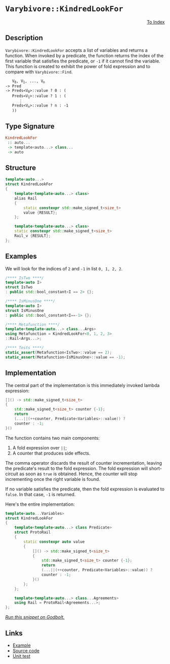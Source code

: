 <!-- Copyright 2024 Feng Mofan
SPDX-License-Identifier: Apache-2.0 -->

# `Varybivore::KindredLookFor`

<p style='text-align: right;'><a href="../../../facilities/metafunctions.md#varybivore-kindred-look-for">To Index</a></p>

## Description

`Varybivore::KindredLookFor` accepts a list of variables and returns a function.
When invoked by a predicate, the function returns the index of the first variable that satisfies the predicate, or `-1` if it cannot find the variable.
This function is created to exhibit the power of fold expression and to compare with `Varybivore::Find`.

<pre><code>   V<sub>0</sub>, V<sub>1</sub>, ..., V<sub>n</sub>
-> Pred
-> Preds&lt;V<sub>0</sub>&gt;::value ? 0 : (
   Preds&lt;V<sub>1</sub>&gt;::value ? 1 : (
      &vellip;
   Preds&lt;V<sub>n</sub>&gt;::value ? n : -1
   ))</code></pre>

## Type Signature

```Haskell
KindredLookFor
 :: auto...
 -> template<auto...> class...
 -> auto
```

## Structure

```C++
template<auto...>
struct KindredLookFor
{
    template<template<auto...> class>
    alias Rail
    {
        static constexpr std::make_signed_t<size_t>
        value {RESULT};
    };

    template<template<auto...> class>
    static constexpr std::make_signed_t<size_t>
    Rail_v {RESULT};
};
```

## Examples

We will look for the indices of `2` and `-1` in list `0, 1, 2, 2`.

```C++
/**** IsTwo ****/
template<auto I>
struct IsTwo
: public std::bool_constant<I == 2> {};

/**** IsMinusOne ****/
template<auto I>
struct IsMinusOne
: public std::bool_constant<I==-1> {};

/**** Metafunction ****/
template<template<auto...> class...Args>
using Metafunction = KindredLookFor<0, 1, 2, 3>
::Rail<Args...>;

/**** Tests ****/
static_assert(Metafunction<IsTwo>::value == 2);
static_assert(Metafunction<IsMinusOne>::value == -1);
```

## Implementation

The central part of the implementation is this immediately invoked lambda expression:

```C++
[]() -> std::make_signed_t<size_t>
{
    std::make_signed_t<size_t> counter {-1};
    return
    (...||(++counter, Predicate<Variables>::value)) ? 
    counter : -1;
}()
```

The function contains two main components:

1. A fold expression over `||`;
2. A counter that produces side effects.

The comma operator discards the result of counter incrementation, leaving the predicate's result to the fold expression.
The fold expression will short-circuit as soon as `true` is obtained.
Hence, the counter will stop incrementing once the right variable is found.

If no variable satisfies the predicate, then the fold expression is evaluated to `false`. In that case, `-1` is returned.

Here's the entire implementation:

```C++
template<auto...Variables>
struct KindredLookFor
{
    template<template<auto...> class Predicate>
    struct ProtoRail
    {
        static constexpr auto value
        {
            []() -> std::make_signed_t<size_t>
            {
                std::make_signed_t<size_t> counter {-1};
                return
                (...||(++counter, Predicate<Variables>::value)) ? 
                counter : -1;
            }()
        };
    };

    template<template<auto...> class...Agreements>
    using Rail = ProtoRail<Agreements...>;
};
```

[*Run this snippet on Godbolt.*](https://godbolt.org/#z:OYLghAFBqd5QCxAYwPYBMCmBRdBLAF1QCcAaPECAMzwBtMA7AQwFtMQByARg9KtQYEAysib0QXACx8BBAKoBnTAAUAHpwAMvAFYTStJg1DIApACYAQuYukl9ZATwDKjdAGFUtAK4sGIAKzSrgAyeAyYAHI%2BAEaYxAH%2BpAAOqAqETgwe3r4B0ilpjgKh4VEssfH%2BiXaYDhlCBEzEBFk%2BfoG2mPaFDPWNBMWRMXEJtg1NLTntCmP9YYNlw5UAlLaoXsTI7BwA9ABU%2BweHR8e72yYaAIJ7BwDUACKYSa6MyHiYCjeHZ5fXJ39H3wu5yBZgAzGFkN4sDcTKC3AQAJ5PAD6BGITEIClh2GB5nBDEhXmhsLcyGm6CwVGxuJ%2B/zpAOBv12NwAkiwkvQ2IImN1PgdAUz6f9AcCCJh2QYxSSmF4iAA6BUANUaeCY0XoWNBOMu02IXgcNwA0mF0MRMOhgqhUABrABiJFxAHYrJcbm6bmKJTzMCTPRzvdLZagFXLsTdIUwFB9lGb8KIpVrge6brr9QQbjHUEQAEoY2hJ90mZ0F5Nu6Y8vDIcMCaaYVRJYg3GVEG4ANzEXh9rtLbqLLouPZ7Jn8Vn8dwgSxuAFow%2BSQCAWExrZhkWlgOF0KiSWkAF4rgjU7uDwvFo/H0tzhdLldrjdbuG7/dhtBeQRxGHOqdcIt3WH98%2BDmaBDrAwJYAe6EAhkWbjQRA1jWC%2Bb5kBmsaVgGcLKsQqrqu82Lzu23iYEsk6wraMJnuB1avmKjYgNO36gv%2B4E/hOYHJj%2Bf5gRxjE0gO7p%2BpKPpwgJ6FuM2wYKs%2BBhRiGFzAGa4qMAQmranxbpeGkRg3LmdAwqCdwoVmqA6fmcJyQpXLKVBiY8Zc3H9oyQoMrStzYKorAcpgfL7AKTlfLxTKsgoAAqADuqDeacoriv6CZiUGrKHhcqYGiyIXhcCdFJF46qVimBDoPO0RWrQyJoAw5aCCSLJ6b%2B%2Bk3GYYZ9vZAWHEFACyYQaQA8uEkWAiJcXiYliY6miaYdV1Ci9V2FxZTltB5ZexWeGVNYNFVcIsrCdV3F%2BTXFo6dUOS5%2Bw3O1mANFQr61AI/XRV6cWDUJ8XypJWrhtJCiycQwAqcCGlhMA52XUw10EryO1GiasaWja9rECSGikDcXAo2YKOgkl84mSSFy/d9704rZQKncywXvMp91jRWyDIpGShNBAF1XTd3TVelqB4SABGdrVUNmEsnE044dMM3EBDM6D4O3aBW0KJ1DA9eE3O815O1Q1%2BQuMRwKy0Jw/i8H4HBaKQqCcDBljWCmawbOrYI8KQBCaLrKzWrkcoaAAHGYZgAJx%2B1w/je17XCOo60j6xwki8CwEgaMjxum%2BbHC8AoIDI87Ju66QcCwDAiAgGsBDZQQ5CUGg7J0HEESsFsqhewAbFOjeSDcwDIFWUhymYvDmoQJB4IVaP8IIIhiOwUgyIIigqOo2ekLoaOheiSScDwesG0bLtm5w3WyqXNyoFQNwN83rft53qOSD3NwQB4Vf0I2eJcEsvBZ1oKwQEgldJNXZAUAgL/f%2BIBgBSAxjQWgNF04QGiDvaIYRGgInXrwBBzBiAIm6tEbQNQs6O0rpZXqtBkELywNELwwAxK0FoOnbgvAsCLiMOIUheAzS1FbO8HedYaiyi2I7MIYoo6m0WtEdEGCPBYB3miPAcc6GkA4cQYqSgHiMOAItIwLsVhUAMH9RUbxQrdSeMbR2o9hCiHEFPUxs81A7yXvoQwxh4KWH0HgaI6dIArFQEkbotCpzkh2qYK2lgzDJwUVhLA7iJwdC6BkFwDB3CeFaHoEIcxSjlD0PkdIAgJh%2BDRpk7oAw0nDDRtUWWvRxiJJyCUzouC6gzEKUMeIJSZg5L0OWJoDSFhNJWAoW2mwJCbw4IbUgSdeAp1Pk3FubcO5dxvmYO%2BuAB7Pwdm/J2miVgIEwEwLA8Qonu0kKCOUftQQRw0JIMwkhG4J38I3P2%2BhOAx1IHHUEXA5SNy4I3L2ftQ6N0CEHY5jcRk7xTmnDOazs5fwLt/IuB9ZTlyAagR%2BNc66cEaCwVsjopxME%2Bg41Gfs5SvNNv3Ig4S9CmPHhY6QVilA2IXroDGK8mBrzoYM4Zozd4cH3iXWUR8T5nymTirSXB8WErvg/P%2BT8YRgkFu/TRucf6IolXEeFwCn4oAMEYYVXBkaQOgZQOBC80FIJQaQI1GCsE4IcCaghSkiEkNNmQihVCaEmoYQ45hDrWG1I4bQolqgeFihNQIzoO8RFiIRBIrYptpGyMdgopRmAVHuqBnK7RTBdH6MMYwE15LzGTypbIax89Tb0vsRowJVhnEiMiZ47xGRfH%2BP0hW6wISxlhKHpwjx0TanOAgK4VpaMUklEaRk1IWTMiVNyckMdBTUkjuqTEgQ5TmiTraTUsp9S51dLaS01dzS%2BidPSa/VY6x%2BnHqjmy4FnAJnnzbhGIVIrPYLPwCSqVLzVkf1dqQTZ2zhhRKjo855%2BKzmOn8H7cOoJzmXMkGjdlILbBgs/ZC%2BA0Li6lxVYq/%2Btc2CouICwC%2BLAFCtirK2YVcpBLTD7i%2Bwew9p5mInhIAtM8aXFp0CAUEpBGXMo3vcoZ28F4py5YfY%2Bp8CNEZI2Rij6Z76YclXiUEH65XQtVcqwBKn4jEaSEkZEpG/bIik8iVQrc%2BB0D1bA%2BBiCMEmrNZg7BuDrWIsIQwYhO9HWULEC6uRbqmFRvoV69hnCF7cOQLwoNb4hG8DDUgyNUisKxt4PG1IibxTJo0RCvgOiFB6MwAYoxObZAUvzXRottj2NlscUEmw1b4C1p8ZwbYc5m3BNCXEcJnaomlO6HEhJ2Qp1DvmEe6dBQMgDqG%2BOw9xTu0br6KNzrdSD1bsG%2B0ldvWd0LeHdu49vTT2T1Zfx5O16jNt0I8RtsknvTTGfUst9r9ZUQo2VsnZlBBmAZAP7OUoJQSVDOdqjQn3HSfKBQJzgoLM7rNIPs/wRyw6OgTl7SQgcuA%2BzMICqOoJ9tjJB%2BCz%2Bgze5A4O6nbHX6FFpGcJIIAA%3D%3D)

## Links

- [Example](../../../code/facilities/metafunctions/varybivore/kindred_look_for/implementation.hpp)
- [Source code](../../../../conceptrodon/varybivore/kindred_look_for.hpp)
- [Unit test](../../../../tests/unit/metafunctions/varybivore/kindred_look_for.test.hpp)
